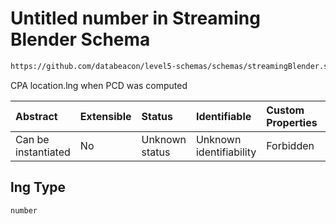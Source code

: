 # Untitled number in Streaming Blender Schema

```txt
https://github.com/databeacon/level5-schemas/schemas/streamingBlender.schema.json#/properties/pcds/properties/intruder/properties/cpa/properties/lng
```

CPA location.lng when PCD was computed

| Abstract            | Extensible | Status         | Identifiable            | Custom Properties | Additional Properties | Access Restrictions | Defined In                                                                                      |
| :------------------ | :--------- | :------------- | :---------------------- | :---------------- | :-------------------- | :------------------ | :---------------------------------------------------------------------------------------------- |
| Can be instantiated | No         | Unknown status | Unknown identifiability | Forbidden         | Allowed               | none                | [streamingBlender.schema.json\*](../../out/streamingBlender.schema.json "open original schema") |

## lng Type

`number`
